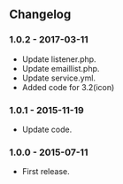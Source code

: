 ## Changelog

### 1.0.2 - 2017-03-11

- Update listener.php.
- Update emaillist.php.
- Update service.yml.
- Added code for 3.2(icon)

### 1.0.1 - 2015-11-19

- Update code.

### 1.0.0 - 2015-07-11

- First release.
